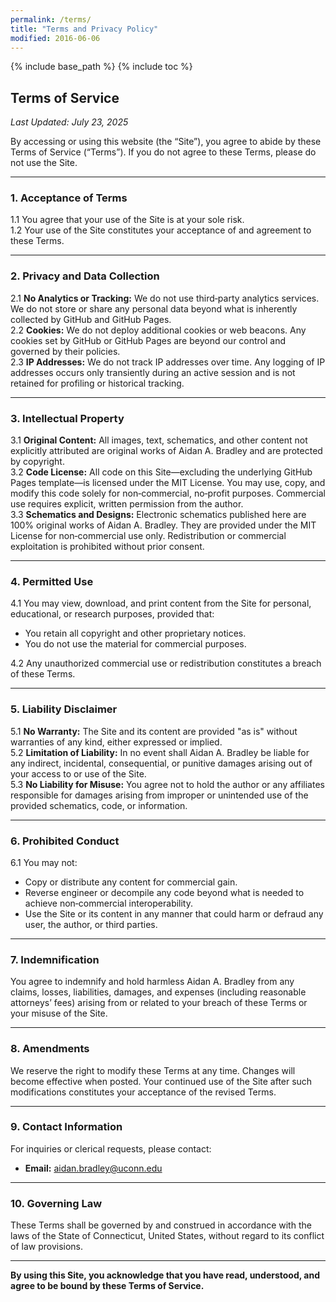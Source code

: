 ```yaml
---
permalink: /terms/
title: "Terms and Privacy Policy"
modified: 2016-06-06
---
```


{% include base_path %}
{% include toc %}

## Terms of Service

_Last Updated: July 23, 2025_

By accessing or using this website (the “Site”), you agree to abide by these Terms of Service (“Terms”). If you do not agree to these Terms, please do not use the Site.

---

### 1. Acceptance of Terms

1.1 You agree that your use of the Site is at your sole risk.  
1.2 Your use of the Site constitutes your acceptance of and agreement to these Terms.

---

### 2. Privacy and Data Collection

2.1 **No Analytics or Tracking:** We do not use third‑party analytics services. We do not store or share any personal data beyond what is inherently collected by GitHub and GitHub Pages.  
2.2 **Cookies:** We do not deploy additional cookies or web beacons. Any cookies set by GitHub or GitHub Pages are beyond our control and governed by their policies.  
2.3 **IP Addresses:** We do not track IP addresses over time. Any logging of IP addresses occurs only transiently during an active session and is not retained for profiling or historical tracking.

---

### 3. Intellectual Property

3.1 **Original Content:** All images, text, schematics, and other content not explicitly attributed are original works of Aidan A. Bradley and are protected by copyright.  
3.2 **Code License:** All code on this Site—excluding the underlying GitHub Pages template—is licensed under the MIT License. You may use, copy, and modify this code solely for non‑commercial, no‑profit purposes. Commercial use requires explicit, written permission from the author.  
3.3 **Schematics and Designs:** Electronic schematics published here are 100% original works of Aidan A. Bradley. They are provided under the MIT License for non‑commercial use only. Redistribution or commercial exploitation is prohibited without prior consent.

---

### 4. Permitted Use

4.1 You may view, download, and print content from the Site for personal, educational, or research purposes, provided that:  
- You retain all copyright and other proprietary notices.  
- You do not use the material for commercial purposes.

4.2 Any unauthorized commercial use or redistribution constitutes a breach of these Terms.

---

### 5. Liability Disclaimer

5.1 **No Warranty:** The Site and its content are provided "as is" without warranties of any kind, either expressed or implied.  
5.2 **Limitation of Liability:** In no event shall Aidan A. Bradley be liable for any indirect, incidental, consequential, or punitive damages arising out of your access to or use of the Site.  
5.3 **No Liability for Misuse:** You agree not to hold the author or any affiliates responsible for damages arising from improper or unintended use of the provided schematics, code, or information.

---

### 6. Prohibited Conduct

6.1 You may not:  
- Copy or distribute any content for commercial gain.  
- Reverse engineer or decompile any code beyond what is needed to achieve non‑commercial interoperability.  
- Use the Site or its content in any manner that could harm or defraud any user, the author, or third parties.

---

### 7. Indemnification

You agree to indemnify and hold harmless Aidan A. Bradley from any claims, losses, liabilities, damages, and expenses (including reasonable attorneys’ fees) arising from or related to your breach of these Terms or your misuse of the Site.

---

### 8. Amendments

We reserve the right to modify these Terms at any time. Changes will become effective when posted. Your continued use of the Site after such modifications constitutes your acceptance of the revised Terms.

---

### 9. Contact Information

For inquiries or clerical requests, please contact:

- **Email:** aidan.bradley@uconn.edu

---

### 10. Governing Law

These Terms shall be governed by and construed in accordance with the laws of the State of Connecticut, United States, without regard to its conflict of law provisions.

---

**By using this Site, you acknowledge that you have read, understood, and agree to be bound by these Terms of Service.**
